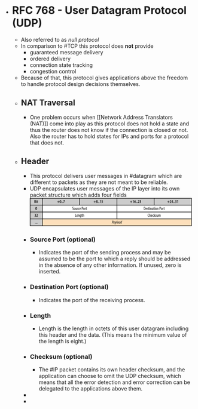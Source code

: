 - # RFC 768 - User Datagram Protocol (UDP)
	- Also referred to as *null protocol*
	- In comparison to #TCP this protocol does **not** provide
		- guaranteed message delivery
		- ordered delivery
		- connection state tracking
		- congestion control
	- Because of that, this protocol gives applications above the freedom to handle protocol design decisions themselves.
	- ## NAT Traversal
		- One problem occurs when [[Network Address Translators (NAT)]] come into play as this protocol does not hold a state and thus the router does not know if the connection is closed or not. Also the router has to hold states for IPs and ports for a protocol that does not.
	- ## Header
		- This protocol delivers user messages in #datagram which are different to packets as they are not meant to be reliable.
		- UDP encapsulates user messages of the IP layer into its own packet structure which adds four fields
		  ![udp-header.png](../assets/udp-header_1684163111100_0.png)
		- ### Source Port (optional)
			- Indicates the port of the sending process and may be assumed to be the port to which a reply should be addressed in the absence of any other information. If unused, zero is inserted.
		- ### Destination Port (optional)
			- Indicates the port of the receiving process.
		- ### Length
			- Length  is the length  in octets  of this user datagram  including  this header  and the data. (This  means  the minimum value of the length is eight.)
		- ### Checksum (optional)
			- The #IP packet contains its own header checksum, and the application can choose to omit the UDP checksum, which means that all the error detection and error correction can be delegated to the applications above them.
		-
		-
